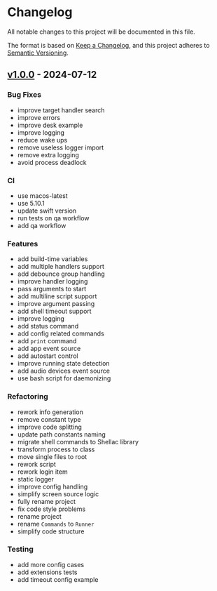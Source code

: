 # Changelog

All notable changes to this project will be documented in this file.

The format is based on [Keep a Changelog][],
and this project adheres to [Semantic Versioning][].


## [v1.0.0](https://github.com/mishamyrt/runon/releases/tag/v1.0.0) - 2024-07-12
### Bug Fixes
- improve target handler search
- improve errors
- improve desk example
- improve logging
- reduce wake ups
- remove useless logger import
- remove extra logging
- avoid process deadlock

### CI
- use macos-latest
- use 5.10.1
- update swift version
- run tests on qa workflow
- add qa workflow

### Features
- add build-time variables
- add multiple handlers support
- add debounce group handling
- improve handler logging
- pass arguments to start
- add multiline script support
- improve argument passing
- add shell timeout support
- improve logging
- add status command
- add config related commands
- add `print` command
- add app event source
- add autostart control
- improve running state detection
- add audio devices event source
- use bash script for daemonizing

### Refactoring
- rework info generation
- remove constant type
- improve code splitting
- update path constants naming
- migrate shell commands to Shellac library
- transform process to class
- move single files to root
- rework script
- rework login item
- static logger
- improve config handling
- simplify screen source logic
- fully rename project
- fix code style problems
- rename project
- rename `Commands` to `Runner`
- simplify code structure

### Testing
- add more config cases
- add extensions tests
- add timeout config example

[keep a changelog]: https://keepachangelog.com/en/1.0.0/
[semantic versioning]: https://semver.org/spec/v2.0.0.html
[Unreleased]: https://github.com/mishamyrt/runon/compare/v1.0.0...HEAD

